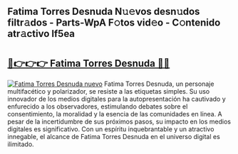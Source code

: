 ## Fatima Torres Desnuda N𝚞𝚎vos desn𝚞dos filtr𝚊dos - Parts-WpA F𝚘tos vid𝚎o - C𝚘ntenido atr𝚊ctivo lf5ea

# <h2><a href="http://mb1gvp4.tromn.icu/?c=Fatima+Torres+Desnuda">🔗👉👉👉 Fatima Torres Desnuda 🔗🔗</a></h2>

[![Fatima Torres Desnuda nuevo](https://i.imgur.com/pEAQMta.gif)](http://mb1gvp4.tromn.icu/?c=Fatima+Torres+Desnuda)
Fatima Torres Desnuda, un personaje multifacético y polarizador, se resiste a las etiquetas simples. Su uso innovador de los medios digitales para la autopresentación ha cautivado y enfurecido a los observadores, estimulando debates sobre el consentimiento, la moralidad y la esencia de las comunidades en línea. A pesar de la incertidumbre de sus próximos pasos, su impacto en los medios digitales es significativo. Con un espíritu inquebrantable y un atractivo innegable, el alcance de Fatima Torres Desnuda en el universo digital es ilimitado.
